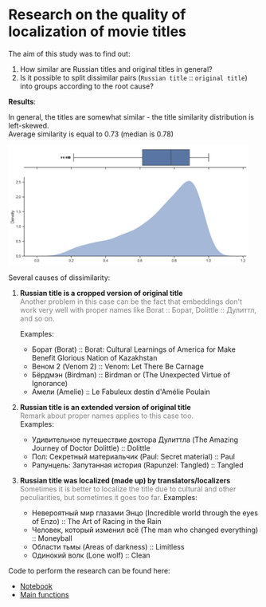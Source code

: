 # Research on the quality of localization of movie titles

The aim of this study was to find out:

1) How similar are Russian titles and original titles in general?
2) Is it possible to split dissimilar pairs (`Russian title` :: `original title`) into groups according to the root cause?

**Results**:

In general, the titles are somewhat similar - the title similarity distribution is left-skewed.  
Average similarity is equal to 0.73 (median is 0.78)

<img src="static/title_similarity.png" width="482" height="240"/>

Several causes of dissimilarity:  

1) **Russian title is a cropped version of original title**  
    <span style="color:grey">Another problem in this case can be the fact that embeddings don't work very well with proper names like Borat :: Борат, Dolittle :: Дулиттл, and so on.</span>

    Examples:

    * Борат (Borat) :: Borat: Cultural Learnings of America for Make Benefit Glorious Nation of Kazakhstan
    * Веном 2 (Venom 2) :: Venom: Let There Be Carnage
    * Бёрдмэн (Birdman) :: Birdman or (The Unexpected Virtue of Ignorance)
    * Амели (Amelie) :: Le Fabuleux destin d'Amélie Poulain

2) **Russian title is an extended version of original title**  
    <span style="color:grey">Remark about proper names applies to this case too.</span>  
    Examples:

    * Удивительное путешествие доктора Дулиттла (The Amazing Journey of Doctor Dolittle) :: Dolittle
    * Пол: Секретный материальчик (Paul: Secret material) :: Paul
    * Рапунцель: Запутанная история (Rapunzel: Tangled) :: Tangled

3) **Russian title was localized (made up) by translators/localizers**  
    <span style="color:grey">Sometimes it is better to localize the title due to cultural and other peculiarities, but sometimes it goes too far.</span>
    Examples:

    * Невероятный мир глазами Энцо (Incredible world through the eyes of Enzo) :: The Art of Racing in the Rain
    * Человек, который изменил всё (The man who changed everything) :: Moneyball
    * Области тьмы (Areas of darkness) :: Limitless
    * Одинокий волк (Lone wolf) :: Clean

Code to perform the research can be found here:

* [Notebook]()
* [Main functions]()
